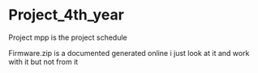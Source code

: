 # Project_4th_year

Project mpp is the project schedule


Firmware.zip is a documented generated online i just look at it and work with it but not from it
